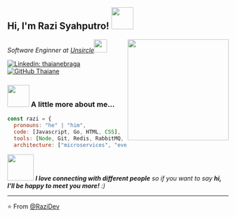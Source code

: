 <h2> Hi, I'm Razi Syahputro! <img src="https://media.giphy.com/media/mGcNjsfWAjY5AEZNw6/giphy.gif" width="50"></h2>
<img align='right' src="https://user-images.githubusercontent.com/48678280/88862734-4903af80-d201-11ea-968b-9c939d88a37c.gif" width="230">
<p><em>Software Enginner at <a href="https://unsircle.id/">Unsircle</a><img src="https://media.giphy.com/media/fYSnHlufseco8Fh93Z/giphy.gif" width="30"></br>
</em></p>

[![Linkedin: thaianebraga](https://img.shields.io/badge/-razisyahputro-blue?style=flat-square&logo=Linkedin&logoColor=white&link=https://www.linkedin.com/in/razisyahputro/)](https://www.linkedin.com/in/razi-aziz-syahputro/)
[![GitHub Thaiane](https://img.shields.io/github/followers/thaiane?label=follow&style=social)](https://github.com/razidev)


### <img src="https://media.giphy.com/media/VgCDAzcKvsR6OM0uWg/giphy.gif" width="50"> A little more about me...  

```javascript
const razi = {
  pronouns: "he" | "him",
  code: [Javascript, Go, HTML, CSS],
  tools: [Node, Git, Redis, RabbitMQ, Docker],
  architecture: ["microservices", "event-driven", "monolithic"]
```

<img src="https://media.giphy.com/media/LnQjpWaON8nhr21vNW/giphy.gif" width="60"> <em><b>I love connecting with different people</b> so if you want to say <b>hi, I'll be happy to meet you more!</b> :)</em>

---

⭐️ From [@RaziDev](https://github.com/razidev)

